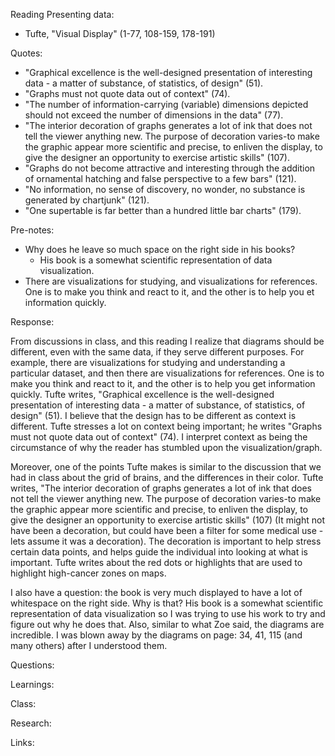 Reading Presenting data:

- Tufte, "Visual Display" (1-77, 108-159, 178-191)

Quotes:

- "Graphical excellence is the well-designed presentation of interesting data - a matter of substance, of statistics, of design" (51).
- "Graphs must not quote data out of context" (74).
- "The number of information-carrying (variable) dimensions depicted should not exceed the number of dimensions in the data" (77).
- "The interior decoration of graphs generates a lot of ink that does not tell the viewer anything new. The purpose of decoration varies-to make the graphic appear more scientific and precise, to enliven the display, to give the designer an opportunity to exercise artistic skills" (107).
- "Graphs do not become attractive and interesting through the addition of ornamental hatching and false perspective to a few bars" (121).
- "No information, no sense of discovery, no wonder, no substance is generated by chartjunk" (121).
- "One supertable is far better than a hundred little bar charts" (179).

Pre-notes:

- Why does he leave so much space on the right side in his books? 
    - His book is a somewhat scientific representation of data visualization.
- There are visualizations for studying, and visualizations for references. One is to make you think and react to it, and the other is to help you et information quickly.

Response:

From discussions in class, and this reading I realize that diagrams should be different, even with the same data, if they serve different purposes. For example, there are visualizations for studying and understanding a particular dataset, and then there are visualizations for references. One is to make you think and react to it, and the other is to help you get information quickly. Tufte writes, "Graphical excellence is the well-designed presentation of interesting data - a matter of substance, of statistics, of design" (51). I believe that the design has to be different as context is different. Tufte stresses a lot on context being important; he writes "Graphs must not quote data out of context" (74). I interpret context as being the circumstance of why the reader has stumbled upon the visualization/graph.

Moreover, one of the points Tufte makes is similar to the discussion that we had in class about the grid of brains, and the differences in their color. Tufte writes, "The interior decoration of graphs generates a lot of ink that does not tell the viewer anything new. The purpose of decoration varies-to make the graphic appear more scientific and precise, to enliven the display, to give the designer an opportunity to exercise artistic skills" (107) (It might not have been a decoration, but could have been a filter for some medical use - lets assume it was a decoration). The decoration is important to help stress certain data points, and helps guide the individual into looking at what is important. Tufte writes about the red dots or highlights that are used to highlight high-cancer zones on maps. 

I also have a question: the book is very much displayed to have a lot of whitespace on the right side. Why is that? His book is a somewhat scientific representation of data visualization so I was trying to use his work to try and figure out why he does that. Also, similar to what Zoe said, the diagrams are incredible. I was blown away by the diagrams on page: 34, 41, 115 (and many others) after I understood them.

Questions:

Learnings:

Class:

Research:

Links:
